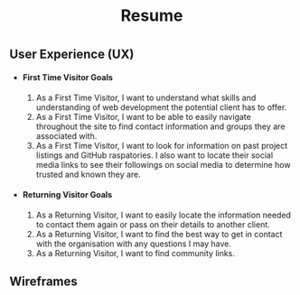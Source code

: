<h1 align="center">Resume<h1>



## User Experience (UX)


- #### First Time Visitor Goals

    1. As a First Time Visitor, I want to understand what skills and understanding of web development the potential client has to offer.
    2. As a First Time Visitor, I want to be able to easily navigate throughout the site to find contact information and groups they are associated with.
    3. As a First Time Visitor, I want to look for information on past project listings and GitHub raspatories. 
    I also want to locate their social media links to see their followings on social media to determine how trusted and known they are.

-   #### Returning Visitor Goals

    1. As a Returning Visitor, I want to easily locate the information needed to contact them again or pass on their details to another client.
    2. As a Returning Visitor, I want to find the best way to get in contact with the organisation with any questions I may have.
    3. As a Returning Visitor, I want to find community links.

## Wireframes


